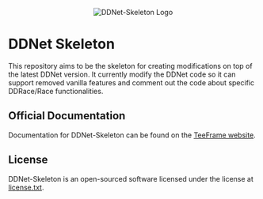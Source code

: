 <p align="center"><img src="https://teeframe.com/img/ddnet-skeleton/logo.png" alt="DDNet-Skeleton Logo"></p>

# DDNet Skeleton

This repository aims to be the skeleton for creating modifications on top of the latest DDNet version. It currently modify the DDNet code so it can support removed vanilla features and comment out the code about specific DDRace/Race functionalities.

## Official Documentation

Documentation for DDNet-Skeleton can be found on the [TeeFrame website](https://teeframe.com/ddnet-skeleton).

## License

DDNet-Skeleton is an open-sourced software licensed under the license at [license.txt](license.txt).